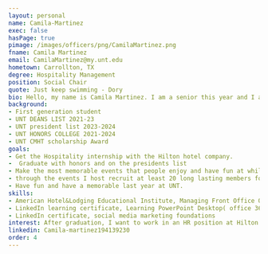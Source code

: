 ```yaml
---
layout: personal
name: Camila-Martinez
exec: false
hasPage: true
pimage: /images/officers/png/CamilaMartinez.png
fname: Camila Martinez 
email: CamilaMartinez@my.unt.edu 
hometown: Carrollton, TX
degree: Hospitality Management  
position: Social Chair
quote: Just keep swimming - Dory
bio: Hello, my name is Camila Martinez. I am a senior this year and I am a hospitality management major. In my free time, I love to spend time with my friends and family. My favorite hobbies include playing volleyball and reading books. I am so excited to be this year's social chair and have great events planned for the SHPE chapter.
background: 
- First generation student 
- UNT DEANS LIST 2021-23
- UNT president list 2023-2024 
- UNT HONORS COLLEGE 2021-2024
- UNT CMHT scholarship Award 
goals:
- Get the Hospitality internship with the Hilton hotel company. 
-  Graduate with honors and on the presidents list 
- Make the most memorable events that people enjoy and have fun at while creating a save environment for everyone. 
- through the events I host recruit at least 20 long lasting members for the future this year. 
- Have fun and have a memorable last year at UNT.
skills:
- American Hotel&Lodging Educational Institute, Managing Front Office Operations certificate 
- LinkedIn learning certificate, Learning PowerPoint Desktop( office 365/ Microsoft 365) 
- LinkedIn certificate, social media marketing foundations 
interest: After graduation, I want to work in an HR position at Hilton Hotels. My ultimate end goal and current dream is to open my own Bed and Breakfast one day in the countryside with horse stables and have my own hotel business.
linkedin: Camila-martinez194139230
order: 4
---
```

